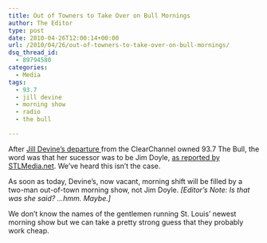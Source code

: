 ```yaml
---
title: Out of Towners to Take Over on Bull Mornings
author: The Editor
type: post
date: 2010-04-26T12:00:14+00:00
url: /2010/04/26/out-of-towners-to-take-over-on-bull-mornings/
dsq_thread_id:
  - 89794580
categories:
  - Media
tags:
  - 93.7
  - jill devine
  - morning show
  - radio
  - the bull

---
```

After <a href="http://punchingkitty.com/2010/04/20/jill-devine-out-at-the-bull/" target="_blank">Jill Devine&#8217;s departure </a>from the ClearChannel owned 93.7 The Bull, the word was that her sucessor was to be Jim Doyle, <a href="http://stlmediastuff.blogspot.com/2010/04/jill-out-jim-in-at-bull.html" target="_blank">as reported by STLMedia.net</a>. We&#8217;ve heard this isn&#8217;t the case.

As soon as today, Devine&#8217;s, now vacant, morning shift will be filled by a two-man out-of-town morning show, not Jim Doyle. _[Editor&#8217;s Note: Is that was she said? &#8230;hmm. Maybe.]_

We don&#8217;t know the names of the gentlemen running St. Louis&#8217; newest morning show but we can take a pretty strong guess that they probably work cheap.